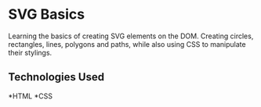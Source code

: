 # SVG Basics
Learning the basics of creating SVG elements on the DOM. Creating circles, rectangles, lines, polygons and paths, while also using CSS to manipulate their stylings.

## Technologies Used
*HTML
*CSS
